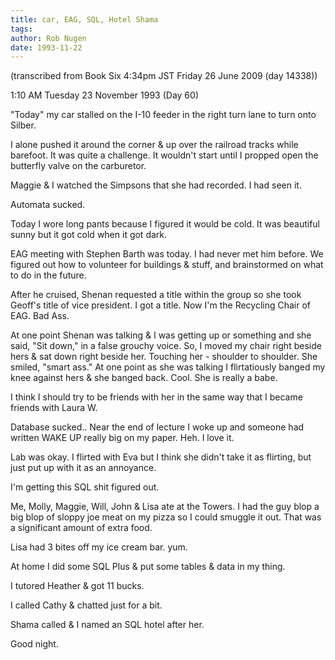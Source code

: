 ```yaml
---
title: car, EAG, SQL, Hotel Shama
tags: 
author: Rob Nugen
date: 1993-11-22
---
```


<!-- tags: -->
<!-- events: -->
<!-- people: Christine, Maggie -->
<!-- locations: Univeristy of Houston -->
<!-- locations: West Gray #3 -->
<p class="note">(transcribed from Book Six 4:34pm JST Friday 26 June 2009 (day 14338))</p>

<p class="date">1:10 AM Tuesday 23 November 1993 (Day 60)</p>

<p>&quot;Today&quot; my car stalled on the I-10 feeder in the right turn lane to turn onto
Silber.</p>

<p>I alone pushed it around the corner &amp; up over the railroad tracks while barefoot.  It was
quite a challenge. It wouldn't start until I propped open the butterfly valve on the carburetor.</p>

<p>Maggie &amp; I watched the Simpsons that she had recorded.  I had seen it.</p>

<p>Automata sucked.</p>

<p>Today I wore long pants because I figured it would be cold.  It was beautiful sunny but it got
cold when it got dark.</p>

<p>EAG meeting with Stephen Barth was today.  I had never met him before.  We figured out how to
volunteer for buildings &amp; stuff, and brainstormed on what to do in the future.</p>

<p>After he cruised, Shenan requested a title within the group so she took Geoff's title of vice
president.  I got a title.  Now I'm the Recycling Chair of EAG.  Bad Ass.</p>

<p>At one point Shenan was talking &amp; I was getting up or something and she said, &quot;Sit
down,&quot; in a false grouchy voice.  So, I moved my chair right beside hers &amp; sat down right
beside her.  Touching her - shoulder to shoulder.  She smiled, &quot;smart ass.&quot;  At one point
as she was talking I flirtatiously banged my knee against hers &amp; she banged back.  Cool.  She
is really a babe.</p>

<p>I think I should try to be friends with her in the same way that I became friends with Laura
W.</p>

<p>Database sucked.. Near the end of lecture I woke up and someone had written WAKE UP really big
on my paper.  Heh.  I love it.</p>

<p>Lab was okay.  I flirted with Eva but I think she didn't take it as flirting, but just put up
with it as an annoyance.</p>

<p>I'm getting this SQL shit figured out.</p>

<p>Me, Molly, Maggie, Will, John &amp; Lisa ate at the Towers.  I had the guy blop a big blop of
sloppy joe meat on my pizza so I could smuggle it out.  That was a significant amount of extra
food.</p>

<p>Lisa had 3 bites off my ice cream bar.  yum.</p>

<p>At home I did some SQL Plus &amp; put some tables &amp; data in my thing.</p>

<p>I tutored Heather &amp; got 11 bucks.</p>

<p>I called Cathy &amp; chatted just for a bit.</p>

<p>Shama called &amp; I named an SQL hotel after her.</p>

<p>Good night.</p>

